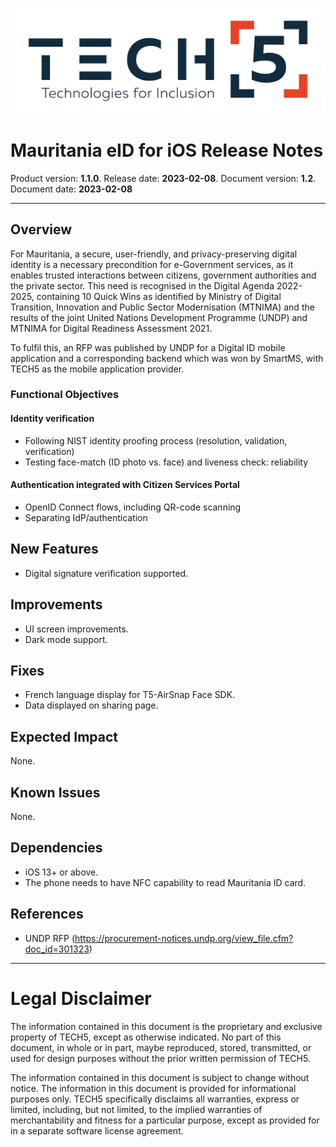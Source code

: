 ![TECH5](TECH5_logo.png)

# Mauritania eID for iOS Release Notes

Product version: **1.1.0**. Release date: **2023-02-08**. Document version: **1.2**. Document date: **2023-02-08**

---

## Overview

For Mauritania, a secure, user-friendly, and privacy-preserving digital identity is a necessary precondition for e-Government services, as it enables trusted interactions between citizens, government authorities and the private sector. This need is recognised in the Digital Agenda 2022-2025, containing 10 Quick Wins as identified by Ministry of Digital Transition, Innovation and Public Sector Modernisation (MTNIMA) and the results of the joint United Nations Development Programme (UNDP) and MTNIMA for Digital Readiness Assessment 2021.

To fulfil this, an RFP was published by UNDP for a Digital ID mobile application and a corresponding backend which was won by SmartMS, with TECH5 as the mobile application provider.

### Functional Objectives

#### Identity verification

- Following NIST identity proofing process (resolution, validation, verification)
- Testing face-match (ID photo vs. face) and liveness check: reliability

#### Authentication integrated with Citizen Services Portal

- OpenID Connect flows, including QR-code scanning
- Separating IdP/authentication

## New Features

- Digital signature verification supported.

## Improvements

- UI screen improvements.
- Dark mode support.

## Fixes

- French language display for T5-AirSnap Face SDK.
- Data displayed on sharing page.

## Expected Impact

None.

## Known Issues

None.
 
## Dependencies

- iOS 13+ or above.
- The phone needs to have NFC capability to read Mauritania ID card.

## References

- UNDP RFP (https://procurement-notices.undp.org/view_file.cfm?doc_id=301323)

---

# Legal Disclaimer

The information contained in this document is the proprietary and exclusive property of TECH5, except as otherwise indicated. No part of this document, in whole or in part, maybe reproduced, stored, transmitted, or used for design purposes without the prior written permission of TECH5.

The information contained in this document is subject to change without notice. The information in this document is provided for informational purposes only. TECH5 specifically disclaims all warranties, express or limited, including, but not limited, to the implied warranties of merchantability and fitness for a particular purpose, except as provided for in a separate software license agreement.
